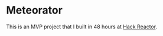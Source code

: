 # Meteorator

This is an MVP project that I built in 48 hours at [Hack Reactor](http://hackreactor.com).
